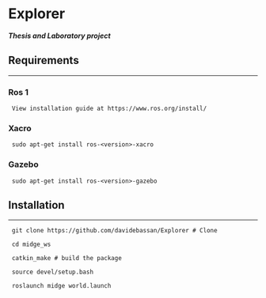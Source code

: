 # Explorer

***Thesis and Laboratory project***


## Requirements
***
### **Ros 1**
```
 View installation guide at https://www.ros.org/install/
```
### **Xacro**
```
 sudo apt-get install ros-<version>-xacro  
```
### **Gazebo**
```
 sudo apt-get install ros-<version>-gazebo  
```

## Installation
***
```
 git clone https://github.com/davidebassan/Explorer # Clone
```
```
 cd midge_ws 
```
```
 catkin_make # build the package 
```
```
 source devel/setup.bash 
```
```
 roslaunch midge world.launch 
```
